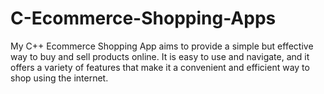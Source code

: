 # C-Ecommerce-Shopping-Apps
My C++ Ecommerce Shopping App aims to provide a  simple but effective way to buy and sell products online. It is easy to use and navigate, and it offers a variety of features that make it a convenient and efficient way to shop using the internet.
